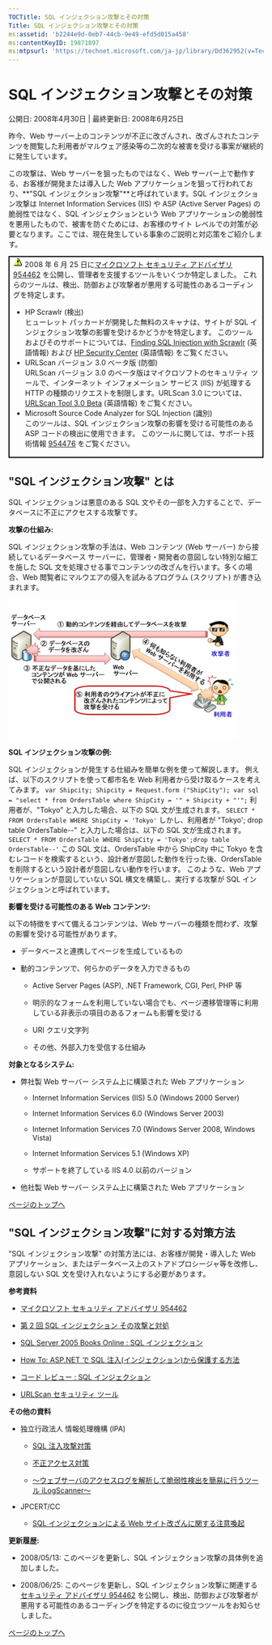 ```yaml
---
TOCTitle: SQL インジェクション攻撃とその対策
Title: SQL インジェクション攻撃とその対策
ms:assetid: 'b2244e9d-0eb7-44cb-9e49-efd5d015a458'
ms:contentKeyID: 19871897
ms:mtpsurl: 'https://technet.microsoft.com/ja-jp/library/Dd362952(v=TechNet.10)'
---
```


SQL インジェクション攻撃とその対策
==================================

公開日: 2008年4月30日 | 最終更新日: 2008年6月25日

昨今、Web サーバー上のコンテンツが不正に改ざんされ、改ざんされたコンテンツを閲覧した利用者がマルウェア感染等の二次的な被害を受ける事案が継続的に発生しています。

この攻撃は、Web サーバーを狙ったものではなく、Web サーバー上で動作する、お客様が開発または導入した Web アプリケーションを狙って行われており、**"SQL インジェクション攻撃"**と呼ばれています。SQL インジェクション攻撃は Internet Information Services (IIS) や ASP (Active Server Pages) の脆弱性ではなく、SQL インジェクションという Web アプリケーションの脆弱性を悪用したもので、被害を防ぐためには、お客様のサイト レベルでの対策が必要となります。ここでは、現在発生している事象のご説明と対応策をご紹介します。

 
<p></p>
<table style="border:1px solid black;">
<colgroup>
<col width="100%" />
</colgroup>
<tbody>
<tr class="odd">
<td style="border:1px solid black;"><img src="images/Dd362952.alert_icon(ja-jp,TechNet.10).gif" /> 2008 年 6 月 25 日に<a href="http://www.microsoft.com/japan/technet/security/advisory/954462.mspx">マイクロソフト セキュリティ アドバイザリ 954462</a> を公開し、管理者を支援するツールをいくつか特定しました。 これらのツールは、検出、防御および攻撃者が悪用する可能性のあるコーディングを特定します。
<ul>
<li>HP Scrawlr (検出)<br />
ヒューレット パッカードが開発した無料のスキャナは、サイトが SQL インジェクション攻撃の影響を受けるかどうかを特定します。 このツールおよびそのサポートについては、<a href="http://www.communities.hp.com/securitysoftware/blogs/spilabs/archive/2008/06/23/finding-sql-injection-with-scrawlr.aspx">Finding SQL Injection with Scrawlr</a> (英語情報) および <a href="http://www.communities.hp.com/securitysoftware/">HP Security Center</a> (英語情報) をご覧ください。</li>
<li>URLScan バージョン 3.0 ベータ版 (防御)<br />
URLScan バージョン 3.0 のベータ版はマイクロソフトのセキュリティ ツールで、インターネット インフォメーション サービス (IIS) が処理する HTTP の種類のリクエストを制限します。URLScan 3.0 については、<a href="http://learn.iis.net/page.aspx/473/using-urlscan">URLScan Tool 3.0 Beta</a> (英語情報) をご覧ください。</li>
<li>Microsoft Source Code Analyzer for SQL Injection (識別)<br />
このツールは、SQL インジェクション攻撃の影響を受ける可能性のある ASP コードの検出に使用できます。 このツールに関しては、サポート技術情報 <a href="http://support.microsoft.com/kb/954476">954476</a> をご覧ください。</li>
</ul></td>
</tr>
</tbody>
</table>

"SQL インジェクション攻撃" とは
-------------------------------

SQL インジェクションは悪意のある SQL 文やその一部を入力することで、データベースに不正にアクセスする攻撃です。

**攻撃の仕組み:**

SQL インジェクション攻撃の手法は、Web コンテンツ (Web サーバー) から接続しているデータベース サーバーに、管理者・開発者の意図しない特別な細工を施した SQL 文を処理させる事でコンテンツの改ざんを行います。多くの場合、Web 閲覧者にマルウエアの侵入を試みるプログラム (スクリプト) が書き込まれます。

![](images/Dd362952.SQLInjection(ja-jp,TechNet.10).jpg)

**SQL インジェクション攻撃の例:**

SQL インジェクションが発生する仕組みを簡単な例を使って解説します。
例えば、以下のスクリプトを使って都市名を Web 利用者から受け取るケースを考えてみます。
        ```
        var Shipcity;
        Shipcity = Request.form ("ShipCity");
        var sql = "select * from OrdersTable where ShipCity = '" + Shipcity + "'";
        ```
利用者が、"Tokyo” と入力した場合、以下の SQL 文が生成されます。
        ```
        SELECT * FROM OrdersTable WHERE ShipCity = 'Tokyo'
        ```
しかし、利用者が "Tokyo'; drop table OrdersTable--" と入力した場合は、以下の SQL 文が生成されます。
        ```
        SELECT * FROM OrdersTable WHERE ShipCity = 'Tokyo';drop table OrdersTable--'
        ```
この SQL 文は、OrdersTable 中から ShipCity 中に Tokyo を含むレコードを検索するという、設計者が意図した動作を行った後、OrdersTable を削除するという設計者が意図しない動作を行います。 このような、Web アプリケーションが意図していない SQL 構文を構築し、実行する攻撃が SQL インジェクションと呼ばれています。

**影響を受ける可能性のある Web コンテンツ:**

以下の特徴をすべて備えるコンテンツは、Web サーバーの種類を問わず、攻撃の影響を受ける可能性があります。

-   データベースと連携してページを生成しているもの

-   動的コンテンツで、何らかのデータを入力できるもの

    -   Active Server Pages (ASP), .NET Framework, CGI, Perl, PHP 等

    -   明示的なフォームを利用していない場合でも、ページ遷移管理等に利用している非表示の項目のあるフォームも影響を受ける

    -   URI クエリ文字列

    -   その他、外部入力を受信する仕組み

**対象となるシステム:**

-   弊社製 Web サーバー システム上に構築された Web アプリケーション

    -   Internet Information Services (IIS) 5.0 (Windows 2000 Server)

    -   Internet Information Services 6.0 (Windows Server 2003)

    -   Internet Information Services 7.0 (Windows Server 2008, Windows Vista)

    -   Internet Information Services 5.1 (Windows XP)

    -   サポートを終了している IIS 4.0 以前のバージョン

-   他社製 Web サーバー システム上に構築された Web アプリケーション

[](#mainsection)[ページのトップへ](#mainsection)

"SQL インジェクション攻撃"に対する対策方法
------------------------------------------

"SQL インジェクション攻撃" の対策方法には、お客様が開発・導入した Web アプリケーション、またはデータベース上のストアドプロシージャ等を改修し、意図しない SQL 文を受け入れないようにする必要があります。

**参考資料**

-   [マイクロソフト セキュリティ アドバイザリ 954462](http://www.microsoft.com/japan/technet/security/advisory/954462.mspx)

-   [第 2 回 SQL インジェクション その攻撃と対処](http://download.microsoft.com/download/4/2/4/424c5178-40ed-48fc-8b2c-690f99f1171e/security_l100sqlinjection_2.ppt)

-   [SQL Server 2005 Books Online : SQL インジェクション](http://msdn.microsoft.com/ja-jp/library/ms161953.aspx)

-   [How To: ASP.NET で SQL 注入(インジェクション)から保護する方法](http://www.microsoft.com/japan/msdn/enterprise/pag/securityguidance/paght000002.aspx)

-   [コード レビュー : SQL インジェクション](http://msdn.microsoft.com/ja-jp/library/cc402232.aspx)

-   [URLScan セキュリティ ツール](http://www.microsoft.com/japan/technet/security/tools/urlscan.mspx)

**その他の資料**

-   独立行政法人 情報処理機構 (IPA)

    -   [SQL 注入攻撃対策](http://www.ipa.go.jp/security/awareness/vendor/programmingv2/contents/c908.html)

    -   [不正アクセス対策](http://www.ipa.go.jp/security/fusei/ciadr.html)

    -   [～ウェブサーバのアクセスログを解析して脆弱性検出を簡易に行うツール iLogScanner～](http://www.ipa.go.jp/security/vuln/ilogscanner.html)

-   JPCERT/CC

    -   [SQL インジェクションによる Web サイト改ざんに関する注意喚起](http://www.jpcert.or.jp/at/2008/at080005.txt)

**更新履歴:**

-   2008/05/13: このページを更新し、SQL インジェクション攻撃の具体例を追加しました。

-   2008/06/25: このページを更新し、SQL インジェクション攻撃に関連する[セキュリティ アドバイザリ 954462](http://www.microsoft.com/japan/technet/security/advisory/954462.mspx) を公開し、検出、防御および攻撃者が悪用する可能性のあるコーディングを特定するのに役立つツールをお知らせしました。

[](#mainsection)[ページのトップへ](#mainsection)

